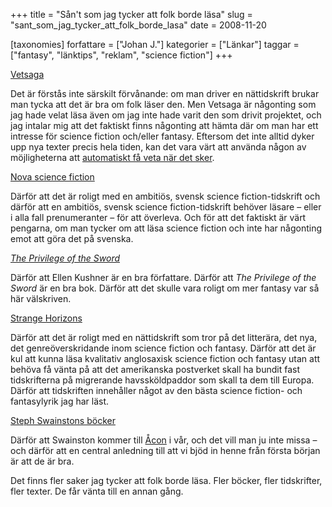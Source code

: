 +++
title = "Sån't som jag tycker att folk borde läsa"
slug = "sant_som_jag_tycker_att_folk_borde_lasa"
date = 2008-11-20

[taxonomies]
forfattare = ["Johan J."]
kategorier = ["Länkar"]
taggar = ["fantasy", "länktips", "reklam", "science fiction"]
+++

<a href="http://vetsaga.se/" target="_blank">Vetsaga</a>

Det är förstås inte särskilt förvånande: om man driver en nättidskrift brukar man tycka att det är bra om folk läser den. Men Vetsaga är någonting som jag hade velat läsa även om jag inte hade varit den som drivit projektet, och jag intalar mig att det faktiskt finns någonting att hämta där om man har ett intresse för science fiction och/eller fantasy. Eftersom det inte alltid dyker upp nya texter precis hela tiden, kan det vara värt att använda någon av möjligheterna att <a href="http://vetsaga.se/?page_id=4" target="_blank">automatiskt få veta när det sker</a>.

<a href="http://www.replik.se/novasf/main.html" target="_blank">Nova science fiction</a>

Därför att det är roligt med en ambitiös, svensk science fiction-tidskrift och därför att en ambitiös, svensk science fiction-tidskrift behöver läsare – eller i alla fall prenumeranter – för att överleva. Och för att det faktiskt är värt pengarna, om man tycker om att läsa science fiction och inte har någonting emot att göra det på svenska.

<a href="http://www.catahya.net/litteratur/recensioner.asp?id=528" target="_blank"><i>The Privilege of the Sword</i></a>

Därför att Ellen Kushner är en bra författare. Därför att <i>The Privilege of the Sword</i> är en bra bok. Därför att det skulle vara roligt om mer fantasy var så här välskriven.

<a href="http://www.strangehorizons.com/" target="_blank">Strange Horizons</a>

Därför att det är roligt med en nättidskrift som tror på det litterära, det nya, det genreöverskridande inom science fiction och fantasy. Därför att det är kul att kunna läsa kvalitativ anglosaxisk science fiction och fantasy utan att behöva få vänta på att det amerikanska postverket skall ha bundit fast tidskrifterna på migrerande havssköldpaddor som skall ta dem till Europa. Därför att tidskriften innehåller något av den bästa science fiction- och fantasylyrik jag har läst.

<a href="http://www.stephswainston.co.uk/" target="_blank">Steph Swainstons böcker</a>

Därför att Swainston kommer till <a href="http://acon3.wordpress.com">Åcon</a> i vår, och det vill man ju inte missa – och därför att en central anledning till att vi bjöd in henne från första början är att de är bra.

Det finns fler saker jag tycker att folk borde läsa. Fler böcker, fler tidskrifter, fler texter. De får vänta till en annan gång.
